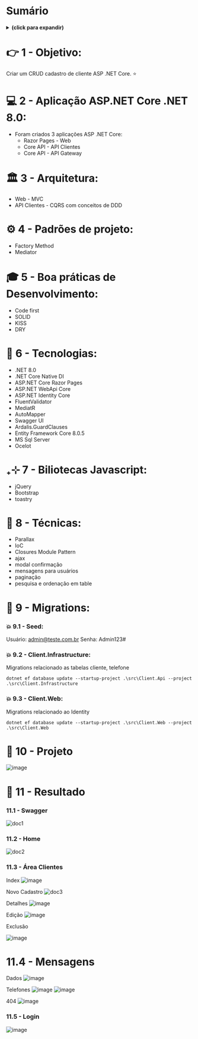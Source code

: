 # Sumário
<details>
<summary><b>(click para expandir)</b></summary>
<!-- MarkdownTOC -->

1. [Objetivo:](#obj)
2. [Aplicação ASP.NET Core .NET 8.0:](#appnet)
3. [Arquitetura:](#arquitetura)
4. [Padrões de projeto:](#padroesprojeto)
5. [Boa práticas de Desenvolvimento:](#boaspraticas)
6. [Tecnologias:](#tecnologias)
7. [Biliotecas Javascript:](#bibliotecas)
8. [Técnicas:](#tecnicas)
9. [Migrations:](#migrations)
   1. [9.1 Seed:](#seed)
   1. [9.2 Client.Infrastructure:](#infra)
   1. [9.3 Client.Web:](#web)
10. [Projeto:](#projeto)
11. [Resultado:](#resultado)
   1. [11.1 Swagger:](#resultado_1)
   1. [11.2 Home:](#resultado_2)
   1. [11.3 Área do Cliente:](#resultado_3)
   1. [11.4 Mensagens:](#resultado_4)
   1. [11.5 Login:](#resultado_5)
<!-- /MarkdownTOC -->
</details>


<a id="obj"></a>
# 👉 1 - Objetivo:
Criar um CRUD cadastro de cliente ASP .NET Core. ⭐

<a id="appnet"></a>
# 💻 2 - Aplicação ASP.NET Core .NET 8.0:
- Foram criados 3 aplicações ASP .NET Core:
  - Razor Pages - Web
  - Core API - API Clientes
  - Core API - API Gateway

<a id="arquitetura"></a>
# 🏛️ 3 - Arquitetura:
- Web - MVC
- API Clientes - CQRS com conceitos de DDD

<a id="padroesprojeto"></a>
# ⚙️ 4 - Padrões de projeto:
- Factory Method
- Mediator

<a id="boaspraticas"></a>
# 🎓 5 - Boa práticas de Desenvolvimento:
- Code first 
- SOLID
- KISS
- DRY

<a id="tecnologias"></a>
# 🤖 6 - Tecnologias:
- .NET 8.0
- .NET Core Native DI
- ASP.NET Core Razor Pages
- ASP.NET WebApi Core
- ASP.NET Identity Core
- FluentValidator
- MediatR
- AutoMapper
- Swagger UI
- Ardalis.GuardClauses
- Entity Framework Core 8.0.5
- MS Sql Server
- Ocelot

<a id="bibliotecas"></a>
# ₊⊹ 7 - Biliotecas Javascript:
- jQuery
- Bootstrap
- toastry

<a id="tecnicas"></a>
# 👀 8 - Técnicas:
- Parallax
- IoC
- Closures Module Pattern
- ajax
- modal confirmação
- mensagens para usuários
- paginação
- pesquisa e ordenação em table

<a id="migrations"></a>
# 🔎 9 - Migrations:

<a id="seed"></a>
### 💥 9.1 - Seed:
Usuário: admin@teste.com.br
Senha: Admin123#

<a id="infra"></a>
### 💥 9.2 - Client.Infrastructure:
Migrations relacionado as tabelas cliente, telefone

```dotnet ef database update --startup-project .\src\Client.Api --project .\src\Client.Infrastructure ```

<a id="web"></a>
### 💥 9.3 - Client.Web:
Migrations relacionado ao Identity

```dotnet ef database update --startup-project .\src\Client.Web --project .\src\Client.Web ```

<a id="projeto"></a>
# 🔨 10 - Projeto
![image](https://github.com/phillrog/grupo-colorado-desafio/assets/8622005/88204323-4476-4ee8-a9b6-8f88c5ffc865)

<a id="resultado"></a>
# 💎 11 - Resultado

<a id="resultado_1"></a>
### 11.1 - Swagger

![doc1](https://github.com/phillrog/grupo-colorado-desafio/assets/8622005/96ba93d2-66e8-4ca6-80b9-6f631dfb0c91)

<a id="resultado_2"></a>
### 11.2 - Home

![doc2](https://github.com/phillrog/grupo-colorado-desafio/assets/8622005/24b67584-ba7a-4a8d-99a3-6873c8741121)

<a id="resultado_3"></a>
### 11.3 - Área Clientes
Index 
![image](https://github.com/phillrog/grupo-colorado-desafio/assets/8622005/5aa133f3-0a23-4163-9954-8ed916d45250)

Novo Cadastro
![doc3](https://github.com/phillrog/grupo-colorado-desafio/assets/8622005/e073d333-7a02-4bcc-b973-876921654fff)


Detalhes
![image](https://github.com/phillrog/grupo-colorado-desafio/assets/8622005/ccef9f20-a1ec-460a-8219-f8ef49a23aea)

Edição
![image](https://github.com/phillrog/grupo-colorado-desafio/assets/8622005/8532b49f-411b-4eb6-93c0-51f9654936ce)

Exclusão

![image](https://github.com/phillrog/grupo-colorado-desafio/assets/8622005/5600d903-270b-47a7-ab16-87cd89e46a7d)

<a id="resultado_4"></a>
# 11.4 - Mensagens
Dados
![image](https://github.com/phillrog/grupo-colorado-desafio/assets/8622005/4b64fb44-c5f8-4544-b127-ab440a74ccc7)


Telefones
![image](https://github.com/phillrog/grupo-colorado-desafio/assets/8622005/98da6afb-0b9e-4165-a950-a8ee5a3a15be)
![image](https://github.com/phillrog/grupo-colorado-desafio/assets/8622005/03c03070-5e7e-46f0-bb4e-eb84cfe7ab80)

404
![image](https://github.com/phillrog/grupo-colorado-desafio/assets/8622005/25837c05-e15f-4ed6-b512-3c9b2ebced26)

<a id="resultado_5"></a>
### 11.5 - Login

![image](https://github.com/phillrog/grupo-colorado-desafio/assets/8622005/1792fa68-f9eb-46ae-a0dc-ec91a36feca6)



